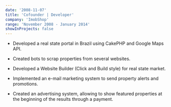 ```yaml
---
date: '2008-11-07'
title: 'Cofounder | Developer'
company: 'ImobShop'
range: 'November 2008 - January 2014'
showInProjects: false
---
```


- Developed a real state portal in Brazil using CakePHP and Google Maps API.

- Created bots to scrap properties from several websites.

- Developed a Website Builder (Click and Build style) for real state market.

- Implemented an e-mail marketing system to send property alerts and promotions.

- Created an advertising system, allowing to show featured properties at the beginning of the results through a payment.
